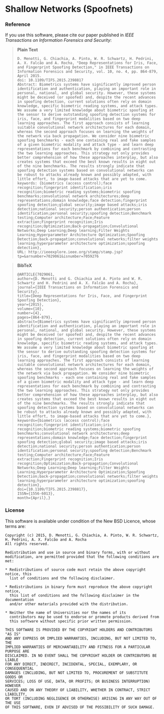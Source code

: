 # Shallow Networks (Spoofnets)

### Reference

If you use this software, please cite our paper published in *IEEE Transactions on Information Forensics and Security*:

> **Plain Text**
>
>     D. Menotti, G. Chiachia, A. Pinto, W. R. Schwartz, H. Pedrini, A. X. Falcão and A. Rocha, "Deep Representations for Iris, Face, and Fingerprint Spoofing Detection," in IEEE Transactions on Information Forensics and Security, vol. 10, no. 4, pp. 864-879, April 2015.
>     doi: 10.1109/TIFS.2015.2398817
>     Abstract: Biometrics systems have significantly improved person identification and authentication, playing an important role in personal, national, and global security. However, these systems might be deceived (or spoofed) and, despite the recent advances in spoofing detection, current solutions often rely on domain knowledge, specific biometric reading systems, and attack types. We assume a very limited knowledge about biometric spoofing at the sensor to derive outstanding spoofing detection systems for iris, face, and fingerprint modalities based on two deep learning approaches. The first approach consists of learning suitable convolutional network architectures for each domain, whereas the second approach focuses on learning the weights of the network via back propagation. We consider nine biometric spoofing benchmarks - each one containing real and fake samples of a given biometric modality and attack type - and learn deep representations for each benchmark by combining and contrasting the two learning approaches. This strategy not only provides better comprehension of how these approaches interplay, but also creates systems that exceed the best known results in eight out of the nine benchmarks. The results strongly indicate that spoofing detection systems based on convolutional networks can be robust to attacks already known and possibly adapted, with little effort, to image-based attacks that are yet to come.
>     keywords: {biometrics (access control);face recognition;fingerprint identification;iris recognition;biometric reading systems;biometric spoofing benchmarks;convolutional network architectures;deep representations;domain knowledge;face detection;fingerprint spoofing detection;global security;image based attacks;iris detection;national security;person authentication;person identification;personal security;spoofing detection;Benchmark testing;Computer architecture;Face;Feature extraction;Fingerprint recognition;Iris recognition;Optimization;Back-propagation;Convolutional Networks;Deep Learning;Deep learning;Filter Weights Learning;Hyperparameter Architecture Optimization;Spoofing Detection;back-propagation;convolutional networks;filter weights learning;hyperparameter architecture optimization;spoofing detection},
>     URL: http://ieeexplore.ieee.org/stamp/stamp.jsp?tp=&arnumber=7029061&isnumber=7059276


> **BibTeX**
>
>     @ARTICLE{7029061, 
>     author={D. Menotti and G. Chiachia and A. Pinto and W. R. Schwartz and H. Pedrini and A. X. Falcão and A. Rocha}, 
>     journal={IEEE Transactions on Information Forensics and Security}, 
>     title={Deep Representations for Iris, Face, and Fingerprint Spoofing Detection}, 
>     year={2015}, 
>     volume={10}, 
>     number={4}, 
>     pages={864-879}, 
>     abstract={Biometrics systems have significantly improved person identification and authentication, playing an important role in personal, national, and global security. However, these systems might be deceived (or spoofed) and, despite the recent advances in spoofing detection, current solutions often rely on domain knowledge, specific biometric reading systems, and attack types. We assume a very limited knowledge about biometric spoofing at the sensor to derive outstanding spoofing detection systems for iris, face, and fingerprint modalities based on two deep learning approaches. The first approach consists of learning suitable convolutional network architectures for each domain, whereas the second approach focuses on learning the weights of the network via back propagation. We consider nine biometric spoofing benchmarks - each one containing real and fake samples of a given biometric modality and attack type - and learn deep representations for each benchmark by combining and contrasting the two learning approaches. This strategy not only provides better comprehension of how these approaches interplay, but also creates systems that exceed the best known results in eight out of the nine benchmarks. The results strongly indicate that spoofing detection systems based on convolutional networks can be robust to attacks already known and possibly adapted, with little effort, to image-based attacks that are yet to come.}, 
>     keywords={biometrics (access control);face recognition;fingerprint identification;iris recognition;biometric reading systems;biometric spoofing benchmarks;convolutional network architectures;deep representations;domain knowledge;face detection;fingerprint spoofing detection;global security;image based attacks;iris detection;national security;person authentication;person identification;personal security;spoofing detection;Benchmark testing;Computer architecture;Face;Feature extraction;Fingerprint recognition;Iris recognition;Optimization;Back-propagation;Convolutional Networks;Deep Learning;Deep learning;Filter Weights Learning;Hyperparameter Architecture Optimization;Spoofing Detection;back-propagation;convolutional networks;filter weights learning;hyperparameter architecture optimization;spoofing detection}, 
>     doi={10.1109/TIFS.2015.2398817}, 
>     ISSN={1556-6013}, 
>     month={April},}

### License

This software is available under condition of the New BSD Licence, whose terms are:

    Copyright (c) 2015, D. Menotti, G. Chiachia, A. Pinto, W. R. Schwartz, 
    H. Pedrini, A. X. Falcão and A. Rocha
    All rights reserved.

    Redistribution and use in source and binary forms, with or without
    modification, are permitted provided that the following conditions are met:

    * Redistributions of source code must retain the above copyright notice, this
      list of conditions and the following disclaimer.

    * Redistributions in binary form must reproduce the above copyright notice,
      this list of conditions and the following disclaimer in the documentation
      and/or other materials provided with the distribution.

    * Neither the name of Universities nor the names of its
      contributors may be used to endorse or promote products derived from
      this software without specific prior written permission.

    THIS SOFTWARE IS PROVIDED BY THE COPYRIGHT HOLDERS AND CONTRIBUTORS "AS IS"
    AND ANY EXPRESS OR IMPLIED WARRANTIES, INCLUDING, BUT NOT LIMITED TO, THE
    IMPLIED WARRANTIES OF MERCHANTABILITY AND FITNESS FOR A PARTICULAR PURPOSE ARE
    DISCLAIMED. IN NO EVENT SHALL THE COPYRIGHT HOLDER OR CONTRIBUTORS BE LIABLE
    FOR ANY DIRECT, INDIRECT, INCIDENTAL, SPECIAL, EXEMPLARY, OR CONSEQUENTIAL
    DAMAGES (INCLUDING, BUT NOT LIMITED TO, PROCUREMENT OF SUBSTITUTE GOODS OR
    SERVICES; LOSS OF USE, DATA, OR PROFITS; OR BUSINESS INTERRUPTION) HOWEVER
    CAUSED AND ON ANY THEORY OF LIABILITY, WHETHER IN CONTRACT, STRICT LIABILITY,
    OR TORT (INCLUDING NEGLIGENCE OR OTHERWISE) ARISING IN ANY WAY OUT OF THE USE
    OF THIS SOFTWARE, EVEN IF ADVISED OF THE POSSIBILITY OF SUCH DAMAGE.
